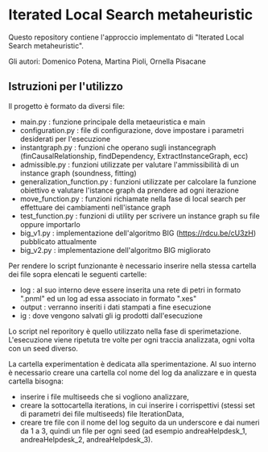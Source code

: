 # Iterated Local Search metaheuristic

Questo repository contiene l'approccio implementato di
"Iterated Local Search metaheuristic".

Gli autori: Domenico Potena, Martina Pioli, Ornella Pisacane

## Istruzioni per l'utilizzo

Il progetto è formato da diversi file:
- main.py : funzione principale della metaeuristica e main
- configuration.py : file di configurazione, dove impostare i parametri desiderati per l'esecuzione
- instantgraph.py : funzioni che operano sugli instancegraph (finCausalRelationship, findDependency, ExtractInstanceGraph, ecc)
- admissible.py : funzioni utilizzate per valutare l'ammissibilità di un instance graph (soundness, fitting)
- generalization_function.py : funzioni utilizzate per calcolare la funzione obiettivo e valutare l'istance graph da prendere ad ogni iterazione
- move_function.py : funzioni richiamate nella fase di local search per effettuare dei cambiamenti nell'istance graph
- test_function.py : funzioni di utility per scrivere un instance graph su file oppure importarlo
- big_v1.py : implementazione dell'algoritmo BIG (https://rdcu.be/cU3zH) pubblicato attualmente
- big_v2.py : implementazione dell'algoritmo BIG migliorato

Per rendere lo script funzionante è necessario inserire nella stessa cartella dei file sopra elencati le seguenti cartelle:
- log : al suo interno deve essere inserita una rete di petri in formato ".pnml" ed un log ad essa associato in formato ".xes"
- output : verranno inseriti i dati stampati a fine esecuzione
- ig : dove vengono salvati gli ig prodotti dall'esecuzione

Lo script nel reporitory è quello utilizzato nella fase di sperimetazione. L'esecuzione viene ripetuta tre volte per ogni traccia analizzata, ogni volta con un seed diverso.

La cartella experimentation è dedicata alla sperimentazione. Al suo interno è necessario creare una cartella col nome del log da analizzare e in questa cartella bisogna:
- inserire i file multiseeds che si vogliono analizzare,
- creare la sottocartella iterations, in cui inserire i corrispettivi (stessi set di parametri dei file multiseeds) file IterationData,
- creare tre file con il nome del log seguito da un underscore e dai numeri da 1 a 3, quindi un file per ogni seed (ad esempio andreaHelpdesk_1, andreaHelpdesk_2, andreaHelpdesk_3).
  

